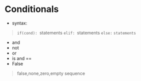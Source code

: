 # Conditionals

- syntax:			

> `if(cond):
> `statements
> `elif:
> `statements
> `else:`
> `statements`

- and
- not
- or
- is and ==
- False

> false,none,zero,empty sequence

